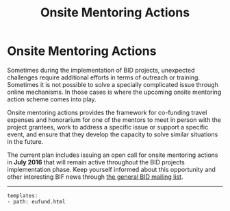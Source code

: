 ﻿---
title: Onsite Mentoring Actions
description:  Description.
category: Community
subCategory: Onsite Mentoring Actions
image: /images/Mentoring_Actions.jpg
imageTitle: A. Heughebaert, D. Escobar, D. Vélez and D. Amariles during a GBIF event. Picture by O. Banki.
---
# Onsite Mentoring Actions

Sometimes during the implementation of BID projects, unexpected challenges require additional efforts in terms of outreach or training. Sometimes it is not possible to solve a specially complicated issue through online mechanisms. In those cases is where the upcoming onsite mentoring action scheme comes into play. 

Onsite mentoring actions provides the framework for co-funding travel expenses and honorarium for one of the mentors to meet in person with the project grantees, work to address a specific issue or support a specific event, and ensure that they develop the capacity to solve similar situations in the future. 

The current plan includes issuing an open call for onsite mentoring actions in **July 2016** that will remain active throughout the BID projects implementation phase. Keep yourself informed about this opportunity and other interesting BIF news through [the general BID mailing list](about/contact/).

-----------

```styledYaml
templates:
- path: eufund.html
```